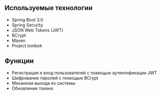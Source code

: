 ## Используемые технологии
- Spring Boot 3.0
- Spring Security
- JSON Web Tokens (JWT)
- BCrypt
- Maven
- Project lombok

## Функции
   - Регистрация и вход пользователей с помощью аутентификации JWT
   - Шифрование паролей с помощью BCrypt
   - Механизм выхода из системы
   - Обновление токена
